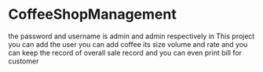 # CoffeeShopManagement



 
the password and username is admin and admin respectively
in This project you can add the user
you can add coffee its size volume and rate
and you can keep the record of overall sale record 
and you can even print bill for customer 
